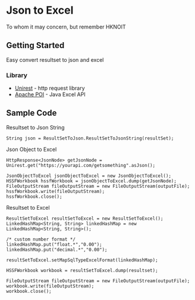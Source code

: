 # Json to Excel

To whom it may concern, but remember HKNOIT

## Getting Started

Easy convert resultset to json and excel

### Library

* [Unirest](http://unirest.io/) - http request library
* [Apache POI](https://poi.apache.org/) - Java Excel API


## Sample Code

Resultset to Json String

```
String json = ResultSetToJson.ResultSetToJsonString(resultSet);
```

Json Object to Excel

```
HttpResponse<JsonNode> getJsonNode = Unirest.get("https://yourapi.com/getsomething".asJson();

JsonObjectToExcel jsonObjectToExcel = new JsonObjectToExcel();
HSSFWorkbook hssfWorkbook = jsonObjectToExcel.dump(getJsonNode);
FileOutputStream fileOutputStream = new FileOutputStream(outputFile);
hssfWorkbook.write(fileOutputStream);
hssfWorkbook.close();
```

Resultset to Excel

```
ResultSetToExcel resultSetToExcel = new ResultSetToExcel();
LinkedHashMap<String, String> linkedHashMap = new LinkedHashMap<String, String>();

/* custom number format */
linkedHashMap.put("float.*","0.00");
linkedHashMap.put("decimal.*","0.00");

resultSetToExcel.setMapSqlTypeExcelFormat(linkedHashMap);

HSSFWorkbook workbook = resultSetToExcel.dump(resultset);

FileOutputStream fileOutputStream = new FileOutputStream(outputFile);
workbook.write(fileOutputStream);
workbook.close();
```